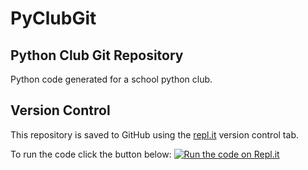# PyClubGit
## Python Club Git Repository
Python code generated for a school python club. 

## Version Control
This repository is saved to GitHub using the [repl.it](https://repl.it) version control tab.

To run the code click the button below:
[![Run the code on Repl.it](https://repl.it/@TeamCrow/PyClub)](https://repl.it/@TeamCrow/PyClub)